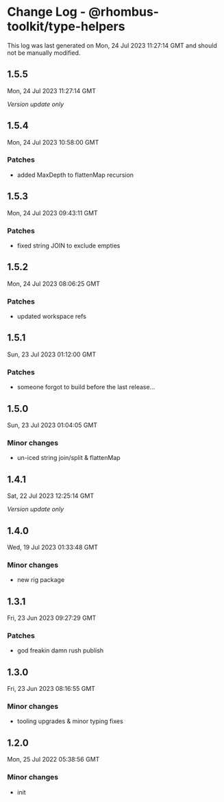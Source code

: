 # Change Log - @rhombus-toolkit/type-helpers

This log was last generated on Mon, 24 Jul 2023 11:27:14 GMT and should not be manually modified.

## 1.5.5
Mon, 24 Jul 2023 11:27:14 GMT

_Version update only_

## 1.5.4
Mon, 24 Jul 2023 10:58:00 GMT

### Patches

- added MaxDepth to flattenMap recursion

## 1.5.3
Mon, 24 Jul 2023 09:43:11 GMT

### Patches

- fixed string JOIN to exclude empties

## 1.5.2
Mon, 24 Jul 2023 08:06:25 GMT

### Patches

- updated workspace refs

## 1.5.1
Sun, 23 Jul 2023 01:12:00 GMT

### Patches

- someone forgot to build before the last release...

## 1.5.0
Sun, 23 Jul 2023 01:04:05 GMT

### Minor changes

- un-iced string join/split & flattenMap

## 1.4.1
Sat, 22 Jul 2023 12:25:14 GMT

_Version update only_

## 1.4.0
Wed, 19 Jul 2023 01:33:48 GMT

### Minor changes

- new rig package

## 1.3.1
Fri, 23 Jun 2023 09:27:29 GMT

### Patches

- god freakin damn rush publish

## 1.3.0
Fri, 23 Jun 2023 08:16:55 GMT

### Minor changes

- tooling upgrades & minor typing fixes

## 1.2.0
Mon, 25 Jul 2022 05:38:56 GMT

### Minor changes

- init


